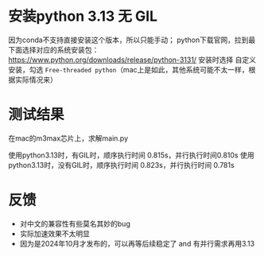 # 安装python 3.13 无 GIL
因为conda不支持直接安装这个版本，所以只能手动；
python下载官网，拉到最下面选择对应的系统安装包：https://www.python.org/downloads/release/python-3131/
安装时选择 自定义 安装，勾选 `Free-threaded python`（mac上是如此，其他系统可能不太一样，根据实际情况来）

# 测试结果
在mac的m3max芯片上，求解main.py

使用python3.13时，有GIL时，顺序执行时间 0.815s，并行执行时间0.810s
使用python3.13时，没有GIL时，顺序执行时间 0.823s，并行执行时间 0.781s

# 反馈
- 对中文的兼容性有些莫名其妙的bug
- 实际加速效果不太明显
- 因为是2024年10月才发布的，可以再等后续稳定了 and 有并行需求再用3.13
